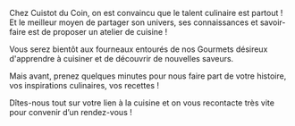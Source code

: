 Chez Cuistot du Coin, on est convaincu que le talent culinaire est partout ! Et le meilleur moyen de partager son univers, ses connaissances et savoir-faire est de proposer un atelier de cuisine !

Vous serez bientôt aux fourneaux entourés de nos Gourmets désireux d'apprendre à cuisiner et de découvrir de nouvelles saveurs.

Mais avant, prenez quelques minutes pour nous faire part de votre histoire, vos inspirations culinaires, vos recettes ! 

Dîtes-nous tout sur votre lien à la cuisine et on vous recontacte très vite pour convenir d’un rendez-vous !
